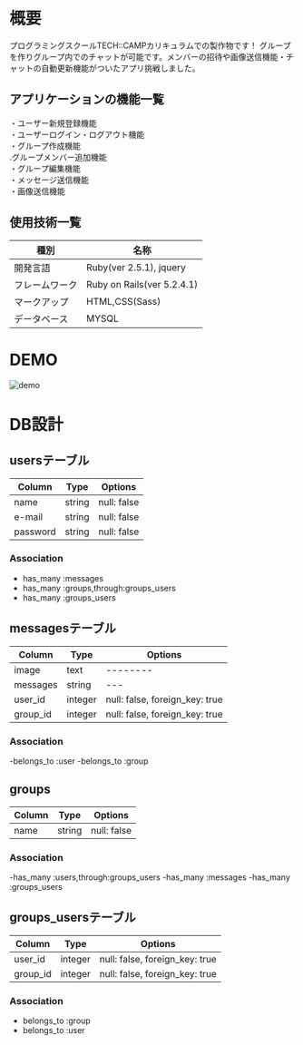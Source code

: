 # 概要

プログラミングスクールTECH::CAMPカリキュラムでの製作物です！
グループを作りグループ内でのチャットが可能です。メンバーの招待や画像送信機能・チャットの自動更新機能がついたアプリ挑戦しました。

## アプリケーションの機能一覧
・ユーザー新規登録機能<br>
・ユーザーログイン・ログアウト機能<br>
・グループ作成機能<br>
.グループメンバー追加機能<br>
・グループ編集機能<br>
・メッセージ送信機能<br>
・画像送信機能<br>

## 使用技術一覧
|種別|名称|
|------|----|
|開発言語|Ruby(ver 2.5.1), jquery|
|フレームワーク|Ruby on Rails(ver 5.2.4.1)|
|マークアップ|HTML,CSS(Sass)|
|データベース|MYSQL|

# DEMO
![demo](https://raw.github.com/wiki/itokeso/chat/images/image.gif)

# DB設計

##  usersテーブル  
|Column|Type|Options|
|------|----|-------|
|name |string|null: false|
|e-mail|string|null: false|
|password|string|null: false|
### Association
- has_many :messages
- has_many :groups,through:groups_users
- has_many :groups_users

## messagesテーブル
|Column|Type|Options|
|------|----|-------|
|image|text|--------|
|messages|string|---|
|user_id|integer|null: false, foreign_key: true|
|group_id|integer|null: false, foreign_key: true|
### Association
-belongs_to :user
-belongs_to :group

## groups
|Column|Type|Options|
|------|----|-------|
|name|string|null: false|
### Association
-has_many :users,through:groups_users
-has_many :messages
-has_many :groups_users


## groups_usersテーブル
|Column|Type|Options|
|------|----|-------|
|user_id|integer|null: false, foreign_key: true|
|group_id|integer|null: false, foreign_key: true|

### Association
- belongs_to :group
- belongs_to :user
